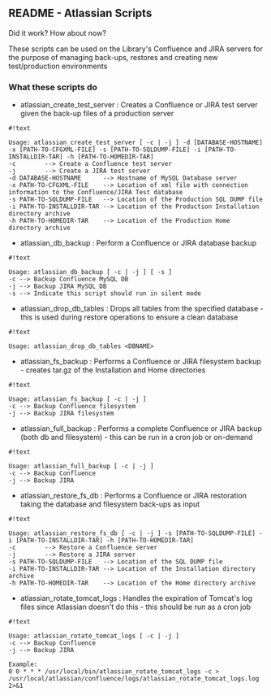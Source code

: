 ## README - Atlassian Scripts ##

Did it work? How about now?

These scripts can be used on the Library's Confluence and JIRA servers for the purpose of managing back-ups, restores and creating new test/production environments

### What these scripts do ###

* atlassian_create_test_server : Creates a Confluence or JIRA test server given the back-up files of a production server
```
#!text

Usage: atlassian_create_test_server [ -c | -j ] -d [DATABASE-HOSTNAME] -x [PATH-TO-CFGXML-FILE] -s [PATH-TO-SQLDUMP-FILE] -i [PATH-TO-INSTALLDIR-TAR] -h [PATH-TO-HOMEDIR-TAR]
-c        --> Create a Confluence test server
-j        --> Create a JIRA test server
-d DATABASE-HOSTNAME      --> Hostname of MySQL Database server
-x PATH-TO-CFGXML-FILE    --> Location of xml file with connection information to the Confluence/JIRA Test database
-s PATH-TO-SQLDUMP-FILE   --> Location of the Production SQL DUMP file
-i PATH-TO-INSTALLDIR-TAR --> Location of the Production Installation directory archive
-h PATH-TO-HOMEDIR-TAR    --> Location of the Production Home directory archive
```
* atlassian_db_backup : Perform a Confluence or JIRA database backup
```
#!text

Usage: atlassian_db_backup [ -c | -j ] [ -s ]
-c --> Backup Confluence MySQL DB
-j --> Backup JIRA MySQL DB
-s --> Indicate this script should run in silent mode
```
* atlassian_drop_db_tables : Drops all tables from the specified database - this is used during restore operations to ensure a clean database
```
#!text

Usage: atlassian_drop_db_tables <DBNAME>
```
* atlassian_fs_backup : Performs a Confluence or JIRA filesystem backup - creates tar.gz of the Installation and Home directories
```
#!text

Usage: atlassian_fs_backup [ -c | -j ]
-c --> Backup Confluence filesystem
-j --> Backup JIRA filesystem
```
* atlassian_full_backup : Performs a complete Confluence or JIRA backup (both db and filesystem) - this can be run in a cron job or on-demand
```
#!text

Usage: atlassian_full_backup [ -c | -j ]
-c --> Backup Confluence
-j --> Backup JIRA
```
* atlassian_restore_fs_db : Performs a Confluence or JIRA restoration taking the database and filesystem back-ups as input
```
#!text

Usage: atlassian_restore_fs_db [ -c | -j ] -s [PATH-TO-SQLDUMP-FILE] -i [PATH-TO-INSTALLDIR-TAR] -h [PATH-TO-HOMEDIR-TAR]
-c        --> Restore a Confluence server
-j        --> Restore a JIRA server
-s PATH-TO-SQLDUMP-FILE   --> Location of the SQL DUMP file
-i PATH-TO-INSTALLDIR-TAR --> Location of the Installation directory archive
-h PATH-TO-HOMEDIR-TAR    --> Location of the Home directory archive
```
* atlassian_rotate_tomcat_logs : Handles the expiration of Tomcat's log files since Atlassian doesn't do this - this should be run as a cron job
```
#!text

Usage: atlassian_rotate_tomcat_logs [ -c | -j ]
-c --> Backup Confluence
-j --> Backup JIRA

Example:
0 0 * * * /usr/local/bin/atlassian_rotate_tomcat_logs -c > /usr/local/atlassian/confluence/logs/atlassian_rotate_tomcat_logs.log  2>&1
```
